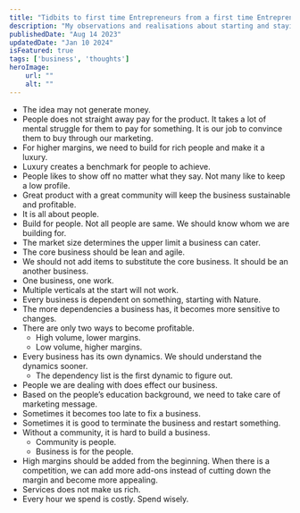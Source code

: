 ```yaml
---
title: "Tidbits to first time Entrepreneurs from a first time Entrepreneuer."
description: "My observations and realisations about starting and staying the business. Not in cronological order."
publishedDate: "Aug 14 2023"
updatedDate: "Jan 10 2024"
isFeatured: true
tags: ['business', 'thoughts']
heroImage:
    url: ""
    alt: ""
---
```


- The idea may not generate money.
- People does not straight away pay for the product. It takes a lot of mental struggle for them to pay for something. It is our job to convince them to buy through our marketing.
- For higher margins, we need to build for rich people and make it a luxury. 
- Luxury creates a benchmark for people to achieve.
- People likes to show off no matter what they say. Not many like to keep a low profile.
- Great product with a great community will keep the business sustainable and profitable.
- It is all about people.
- Build for people. Not all people are same. We should know whom we are building for.
- The market size determines the upper limit a business can cater.
- The core business should be lean and agile.
- We should not add items to substitute the core business. It should be an another business.
- One business, one work.
- Multiple verticals at the start will not work. 
- Every business is dependent on something, starting with Nature. 
- The more dependencies a business has, it becomes more sensitive to changes.
- There are only two ways to become profitable.
    - High volume, lower margins.
    - Low volume, higher margins.
- Every business has its own dynamics. We should understand the dynamics sooner.
    - The dependency list is the first dynamic to figure out.
- People we are dealing with does effect our business.
- Based on the people’s education background, we need to take care of marketing message.
- Sometimes it becomes too late to fix a business.
- Sometimes it is good to terminate the business and restart something.
- Without a community, it is hard to build a business.
    - Community is people.
    - Business is for the people.
- High margins should be added from the beginning. When there is a competition, we can add more add-ons instead of cutting down the margin and become more appealing.
- Services does not make us rich.
- Every hour we spend is costly. Spend wisely.
